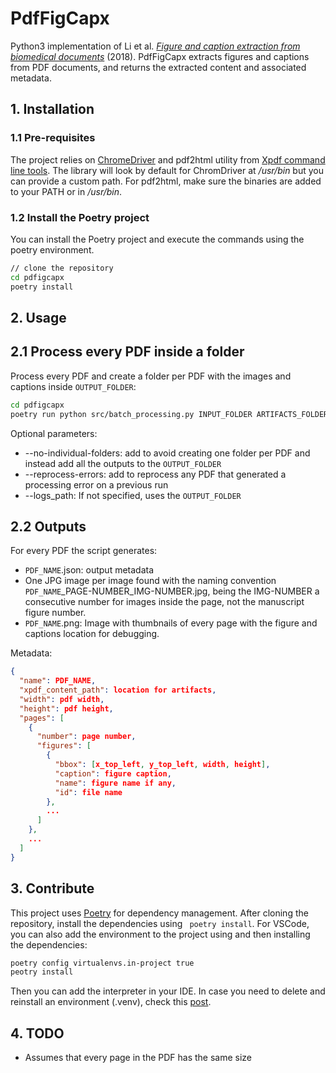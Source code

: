 # PdfFigCapx

Python3 implementation of Li et al. [_Figure and caption extraction from biomedical documents_](https://academic.oup.com/bioinformatics/article/35/21/4381/5428177) (2018).
PdfFigCapx extracts figures and captions from PDF documents, and returns the
extracted content and associated metadata.

## 1. Installation

### 1.1 Pre-requisites

The project relies on [ChromeDriver](https://chromedriver.chromium.org/downloads)
and pdf2html utility from [Xpdf command line tools](https://www.xpdfreader.com/download.html).
The library will look by default for ChromDriver at _/usr/bin_ but you can provide
a custom path. For pdf2html, make sure the binaries are added to your PATH or
in _/usr/bin_.

### 1.2 Install the Poetry project

You can install the Poetry project and execute the commands using the poetry
environment.

```bash
// clone the repository
cd pdfigcapx
poetry install
```

## 2. Usage

## 2.1 Process every PDF inside a folder

Process every PDF and create a folder per PDF with the images and captions inside `OUTPUT_FOLDER`:

```bash
cd pdfigcapx
poetry run python src/batch_processing.py INPUT_FOLDER ARTIFACTS_FOLDER OUTPUT_FOLDER --logs_path LOGS_FOLDER --num_workers 10
```

Optional parameters:

- --no-individual-folders: add to avoid creating one folder per PDF and instead
  add all the outputs to the `OUTPUT_FOLDER`
- --reprocess-errors: add to reprocess any PDF that generated a processing error
  on a previous run
- --logs_path: If not specified, uses the `OUTPUT_FOLDER`

## 2.2 Outputs

For every PDF the script generates:

- `PDF_NAME`.json: output metadata
- One JPG image per image found with the naming convention `PDF_NAME`\_PAGE-NUMBER_IMG-NUMBER.jpg, being the IMG-NUMBER a consecutive number
  for images inside the page, not the manuscript figure number.
- `PDF_NAME`.png: Image with thumbnails of every page with the figure and captions
  location for debugging.

Metadata:

```json
{
  "name": PDF_NAME,
  "xpdf_content_path": location for artifacts,
  "width": pdf width,
  "height": pdf height,
  "pages": [
    {
      "number": page number,
      "figures": [
        {
          "bbox": [x_top_left, y_top_left, width, height],
          "caption": figure caption,
          "name": figure name if any,
          "id": file name
        },
        ...
      ]
    },
    ...
  ]
}
```

## 3. Contribute

This project uses [Poetry](https://python-poetry.org/) for dependency management.
After cloning the repository, install the dependencies using ` poetry install`. For
VSCode, you can also add the environment to the project using and then installing
the dependencies:

```bash
poetry config virtualenvs.in-project true
peotry install
```

Then you can add the interpreter in your IDE. In case you need to delete and
reinstall an environment (.venv), check this [post](https://stackoverflow.com/a/64434542).

## 4. TODO

- Assumes that every page in the PDF has the same size
